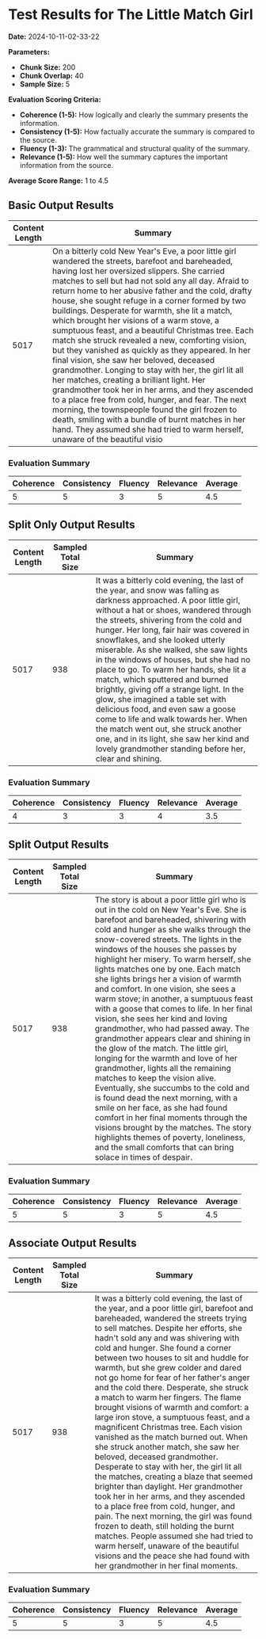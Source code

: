 
# Test Results for The Little Match Girl
**Date:** 2024-10-11-02-33-22

**Parameters:**
- **Chunk Size:** 200
- **Chunk Overlap:** 40
- **Sample Size:** 5

**Evaluation Scoring Criteria:**
- **Coherence (1-5):** How logically and clearly the summary presents the information.
- **Consistency (1-5):** How factually accurate the summary is compared to the source.
- **Fluency (1-3):** The grammatical and structural quality of the summary.
- **Relevance (1-5):** How well the summary captures the important information from the source.

**Average Score Range:** 1 to 4.5


## Basic Output Results

| Content Length | Summary |
|----------------|---------|
| 5017 | On a bitterly cold New Year's Eve, a poor little girl wandered the streets, barefoot and bareheaded, having lost her oversized slippers. She carried matches to sell but had not sold any all day. Afraid to return home to her abusive father and the cold, drafty house, she sought refuge in a corner formed by two buildings. Desperate for warmth, she lit a match, which brought her visions of a warm stove, a sumptuous feast, and a beautiful Christmas tree. Each match she struck revealed a new, comforting vision, but they vanished as quickly as they appeared. In her final vision, she saw her beloved, deceased grandmother. Longing to stay with her, the girl lit all her matches, creating a brilliant light. Her grandmother took her in her arms, and they ascended to a place free from cold, hunger, and fear. The next morning, the townspeople found the girl frozen to death, smiling with a bundle of burnt matches in her hand. They assumed she had tried to warm herself, unaware of the beautiful visio |

### Evaluation Summary

| Coherence | Consistency | Fluency | Relevance | Average |
|-----------|-------------|---------|-----------|---------|
| 5 | 5 | 3 | 5 | 4.5 |

  
## Split Only Output Results

| Content Length | Sampled Total Size | Summary |
|----------------|--------------------|---------|
| 5017 | 938 | It was a bitterly cold evening, the last of the year, and snow was falling as darkness approached. A poor little girl, without a hat or shoes, wandered through the streets, shivering from the cold and hunger. Her long, fair hair was covered in snowflakes, and she looked utterly miserable. As she walked, she saw lights in the windows of houses, but she had no place to go. To warm her hands, she lit a match, which sputtered and burned brightly, giving off a strange light. In the glow, she imagined a table set with delicious food, and even saw a goose come to life and walk towards her. When the match went out, she struck another one, and in its light, she saw her kind and lovely grandmother standing before her, clear and shining. |

### Evaluation Summary

| Coherence | Consistency | Fluency | Relevance | Average |
|-----------|-------------|---------|-----------|---------|
| 4 | 3 | 3 | 4 | 3.5 |


## Split Output Results

| Content Length | Sampled Total Size | Summary |
|----------------|--------------------|---------|
| 5017 | 938 | The story is about a poor little girl who is out in the cold on New Year's Eve. She is barefoot and bareheaded, shivering with cold and hunger as she walks through the snow-covered streets. The lights in the windows of the houses she passes by highlight her misery. To warm herself, she lights matches one by one. Each match she lights brings her a vision of warmth and comfort. In one vision, she sees a warm stove; in another, a sumptuous feast with a goose that comes to life. In her final vision, she sees her kind and loving grandmother, who had passed away. The grandmother appears clear and shining in the glow of the match. The little girl, longing for the warmth and love of her grandmother, lights all the remaining matches to keep the vision alive. Eventually, she succumbs to the cold and is found dead the next morning, with a smile on her face, as she had found comfort in her final moments through the visions brought by the matches. The story highlights themes of poverty, loneliness, and the small comforts that can bring solace in times of despair. |

### Evaluation Summary

| Coherence | Consistency | Fluency | Relevance | Average |
|-----------|-------------|---------|-----------|---------|
| 5 | 5 | 3 | 5 | 4.5 |

  
## Associate Output Results

| Content Length | Sampled Total Size | Summary |
|----------------|--------------------|---------|
| 5017 | 938 | It was a bitterly cold evening, the last of the year, and a poor little girl, barefoot and bareheaded, wandered the streets trying to sell matches. Despite her efforts, she hadn't sold any and was shivering with cold and hunger. She found a corner between two houses to sit and huddle for warmth, but she grew colder and dared not go home for fear of her father's anger and the cold there. Desperate, she struck a match to warm her fingers. The flame brought visions of warmth and comfort: a large iron stove, a sumptuous feast, and a magnificent Christmas tree. Each vision vanished as the match burned out. When she struck another match, she saw her beloved, deceased grandmother. Desperate to stay with her, the girl lit all the matches, creating a blaze that seemed brighter than daylight. Her grandmother took her in her arms, and they ascended to a place free from cold, hunger, and pain. The next morning, the girl was found frozen to death, still holding the burnt matches. People assumed she had tried to warm herself, unaware of the beautiful visions and the peace she had found with her grandmother in her final moments. |

### Evaluation Summary

| Coherence | Consistency | Fluency | Relevance | Average |
|-----------|-------------|---------|-----------|---------|
| 5 | 5 | 3 | 5 | 4.5 |

    